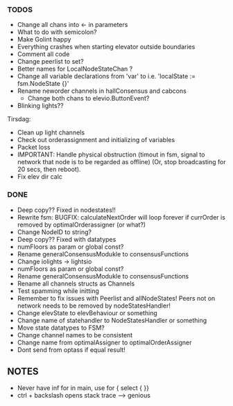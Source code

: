 ### TODOS
- Change all chans into <- in parameters
- What to do with semicolon?
- Make Golint happy
- Everything crashes when starting elevator outside boundaries
- Comment all code
- Change peerlist to set?
- Better names for LocalNodeStateChan ?
- Change all variable declarations from 'var' to i.e. 'localState := fsm.NodeState {}'
- Rename neworder channels in hallConsensus and cabcons
	- Change both chans to elevio.ButtonEvent?
- Blinking lights??

Tirsdag:
- Clean up light channels
- Check out orderassignment and initializing of variables
- Packet loss
- IMPORTANT: Handle physical obstruction (timout in fsm, signal to network that node is to be regarded as offline) (Or, stop broadcasting for 20 secs, then reboot).
- Fix elev dir calc


### DONE
- Deep copy?? Fixed in nodestates!!
- Rewrite fsm: BUGFIX: calculateNextOrder will loop forever if currOrder is removed by optimalOrderassigner (or what?)
- Change NodeID to string?
- Deep copy?? Fixed with datatypes
- numFloors as param or global const?
- Rename generalConsensusModukle to consensusFunctions
- Change iolights -> lightsio
- numFloors as param or global const?
- Rename generalConsensusModukle to consensusFunctions
- Rename all channels structs as Channels
- Test spamming while initting
- Remember to fix issues with Peerlist and allNodeStates! Peers not on network needs to be removed by nodeStatesHandler!
- Change elevState to elevBehaviour or something
- Change name of statehandler to NodeStatesHandler or something
- Move state datatypes to FSM?
- Change channel names to be consistent
- Change name from optimalAssigner to optimalOrderAssigner
- Dont send from optass if equal result!

## NOTES
- Never have inf for in main, use for { select { }}
- ctrl + backslash opens stack trace --> genious

